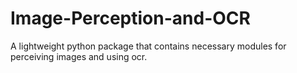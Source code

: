 # Image-Perception-and-OCR
A lightweight python package that contains necessary modules for perceiving images and using ocr.
